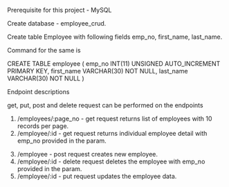 Prerequisite for this project - MySQL

Create database - employee_crud.

Create table Employee with following fields emp_no, first_name, last_name.

Command for the same is 

CREATE TABLE employee (
emp_no INT(11) UNSIGNED AUTO_INCREMENT PRIMARY KEY,
first_name VARCHAR(30) NOT NULL,
last_name VARCHAR(30) NOT NULL
)


Endpoint descriptions

get, put, post and delete request can be performed on the endpoints

1. /employees/:page_no - get request returns list of employees with 10 records per page. 
2. /employee/:id - get request returns individual employee detail with emp_no provided in the param.
3) /employee - post request creates new employee.
4) /employee/:id - delete request deletes the employee with emp_no provided in the param.
5) /employee/:id - put request updates the employee data.

